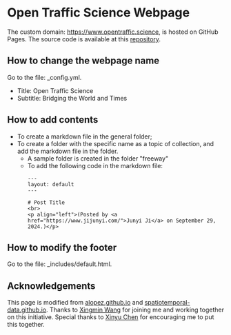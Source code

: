 # Open Traffic Science Webpage

The custom domain: https://www.opentraffic.science, is hosted on GitHub Pages. The source code is available at this [repository](https://github.com/OpenTrafficScience/opentrafficscience.github.io).
## How to change the webpage name
Go to the file: _config.yml.
- Title: Open Traffic Science 
- Subtitle: Bridging the World and Times
## How to add contents
- To create a markdown file in the general folder;
- To create a folder with the specific name as a topic of collection, and add the markdown file in the folder.
    - A sample folder is created in the folder "freeway"
    - To add the following code in the markdown file:
        ```
        ---
        layout: default
        ---
        
        # Post Title
        <br>
        <p align="left">(Posted by <a href="https://www.jijunyi.com/">Junyi Ji</a> on September 29, 2024.)</p>
        ```

## How to modify the footer
Go to the file: _includes/default.html.

## Acknowledgements

This page is modified from [alopez.github.io](alopez.github.io) and [spatiotemporal-data.github.io](https://spatiotemporal-data.github.io/). Thanks to [Xingmin Wang](https://xingminw.github.io) for joining me and working together on this initiative. Special thanks to [Xinyu Chen](https://xinychen.github.io/) for encouraging me to put this together.